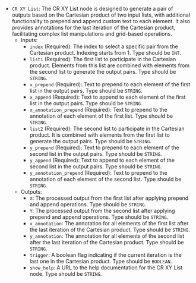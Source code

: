 - `CR XY List`: The CR XY List node is designed to generate a pair of outputs based on the Cartesian product of two input lists, with additional functionality to prepend and append custom text to each element. It also provides annotations for the last iteration of the Cartesian product, facilitating complex list manipulations and grid-based operations.
    - Inputs:
        - `index` (Required): The index to select a specific pair from the Cartesian product. Indexing starts from 1. Type should be `INT`.
        - `list1` (Required): The first list to participate in the Cartesian product. Elements from this list are combined with elements from the second list to generate the output pairs. Type should be `STRING`.
        - `x_prepend` (Required): Text to prepend to each element of the first list in the output pairs. Type should be `STRING`.
        - `x_append` (Required): Text to append to each element of the first list in the output pairs. Type should be `STRING`.
        - `x_annotation_prepend` (Required): Text to prepend to the annotation of each element of the first list. Type should be `STRING`.
        - `list2` (Required): The second list to participate in the Cartesian product. It is combined with elements from the first list to generate the output pairs. Type should be `STRING`.
        - `y_prepend` (Required): Text to prepend to each element of the second list in the output pairs. Type should be `STRING`.
        - `y_append` (Required): Text to append to each element of the second list in the output pairs. Type should be `STRING`.
        - `y_annotation_prepend` (Required): Text to prepend to the annotation of each element of the second list. Type should be `STRING`.
    - Outputs:
        - `X`: The processed output from the first list after applying prepend and append operations. Type should be `STRING`.
        - `Y`: The processed output from the second list after applying prepend and append operations. Type should be `STRING`.
        - `x_annotation`: The annotation for all elements of the first list after the last iteration of the Cartesian product. Type should be `STRING`.
        - `y_annotation`: The annotation for all elements of the second list after the last iteration of the Cartesian product. Type should be `STRING`.
        - `trigger`: A boolean flag indicating if the current iteration is the last one in the Cartesian product. Type should be `BOOLEAN`.
        - `show_help`: A URL to the help documentation for the CR XY List node. Type should be `STRING`.
